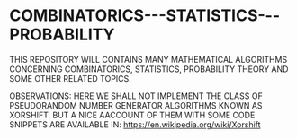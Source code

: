 # COMBINATORICS---STATISTICS---PROBABILITY
THIS REPOSITORY WILL CONTAINS MANY MATHEMATICAL ALGORITHMS CONCERNING COMBINATORICS, STATISTICS, PROBABILITY THEORY AND SOME OTHER RELATED TOPICS.


OBSERVATIONS: HERE WE SHALL NOT IMPLEMENT THE CLASS OF PSEUDORANDOM NUMBER GENERATOR ALGORITHMS KNOWN AS XORSHIFT. BUT A NICE AACCOUNT OF THEM WITH SOME CODE SNIPPETS ARE AVAILABLE IN: https://en.wikipedia.org/wiki/Xorshift
